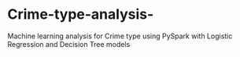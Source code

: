 # Crime-type-analysis-
Machine learning analysis for Crime type  using PySpark with Logistic Regression and Decision Tree models
